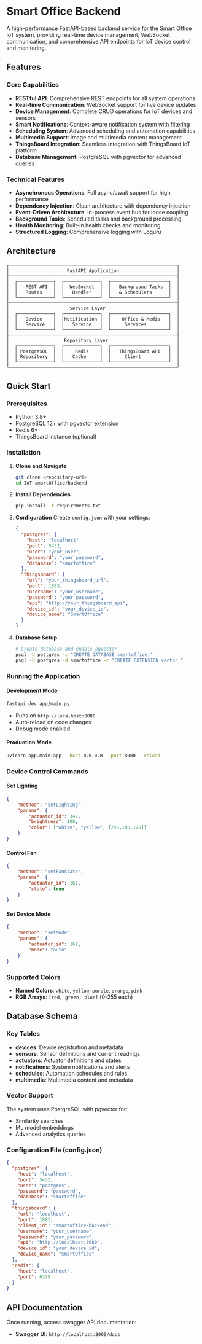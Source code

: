 # Smart Office Backend

A high-performance FastAPI-based backend service for the Smart Office IoT system, providing real-time device management, WebSocket communication, and comprehensive API endpoints for IoT device control and monitoring.

## Features

### Core Capabilities
- **RESTful API**: Comprehensive REST endpoints for all system operations
- **Real-time Communication**: WebSocket support for live device updates
- **Device Management**: Complete CRUD operations for IoT devices and sensors
- **Smart Notifications**: Context-aware notification system with filtering
- **Scheduling System**: Advanced scheduling and automation capabilities
- **Multimedia Support**: Image and multimedia content management
- **ThingsBoard Integration**: Seamless integration with ThingsBoard IoT platform
- **Database Management**: PostgreSQL with pgvector for advanced queries

### Technical Features
- **Asynchronous Operations**: Full async/await support for high performance
- **Dependency Injection**: Clean architecture with dependency injection
- **Event-Driven Architecture**: In-process event bus for loose coupling
- **Background Tasks**: Scheduled tasks and background processing
- **Health Monitoring**: Built-in health checks and monitoring
- **Structured Logging**: Comprehensive logging with Loguru

## Architecture

```
┌─────────────────────────────────────────────────────────────┐
│                     FastAPI Application                     │
├─────────────────────────────────────────────────────────────┤
│  ┌─────────────┐  ┌─────────────┐  ┌─────────────────────┐  │
│  │   REST API  │  │  WebSocket  │  │   Background Tasks  │  │
│  │   Routes    │  │   Handler   │  │   & Schedulers      │  │
│  └─────────────┘  └─────────────┘  └─────────────────────┘  │
├─────────────────────────────────────────────────────────────┤
│                      Service Layer                          │
│  ┌─────────────┐  ┌─────────────┐  ┌─────────────────────┐  │
│  │   Device    │  │Notification │  │    Office & Media   │  │
│  │   Service   │  │   Service   │  │     Services        │  │
│  └─────────────┘  └─────────────┘  └─────────────────────┘  │
├─────────────────────────────────────────────────────────────┤
│                    Repository Layer                         │
│  ┌─────────────┐  ┌─────────────┐  ┌─────────────────────┐  │
│  │ PostgreSQL  │  │    Redis    │  │   ThingsBoard API   │  │
│  │ Repository  │  │   Cache     │  │     Client          │  │
│  └─────────────┘  └─────────────┘  └─────────────────────┘  │
└─────────────────────────────────────────────────────────────┘
```

## Quick Start

### Prerequisites
- Python 3.8+
- PostgreSQL 12+ with pgvector extension
- Redis 6+
- ThingsBoard instance (optional)

### Installation

1. **Clone and Navigate**
   ```bash
   git clone <repository-url>
   cd IoT-smartOffice/backend
   ```

2. **Install Dependencies**
   ```bash
   pip install -r requirements.txt
   ```

3. **Configuration**
   Create `config.json` with your settings:
   ```json
   {
     "postgres": {
       "host": "localhost",
       "port": 5432,
       "user": "your_user",
       "password": "your_password",
       "database": "smartoffice"
     },
     "thingsboard": {
       "url": "your_thingsboard_url",
       "port": 1883,
       "username": "your_username",
       "password": "your_password",
       "api": "http://your_thingsboard_api",
       "device_id": "your_device_id",
       "device_name": "SmartOffice"
     }
   }
   ```

4. **Database Setup**
   ```bash
   # Create database and enable pgvector
   psql -U postgres -c "CREATE DATABASE smartoffice;"
   psql -U postgres -d smartoffice -c "CREATE EXTENSION vector;"
   ```

### Running the Application

#### Development Mode
```bash
fastapi dev app/main.py
```
- Runs on `http://localhost:8000`
- Auto-reload on code changes
- Debug mode enabled

#### Production Mode
```bash
uvicorn app.main:app --host 0.0.0.0 --port 8000 --reload
```

### Device Control Commands

#### Set Lighting
```json
{
    "method": "setLighting",
    "params": {
        "actuator_id": 342,
        "brightness": 100,
        "color": ["white", "yellow", [255,100,128]]
    }
}
```

#### Control Fan
```json
{
    "method": "setFanState",
    "params": {
        "actuator_id": 161,
        "state": true
    }
}
```

#### Set Device Mode
```json
{
    "method": "setMode",
    "params": {
        "actuator_id": 161,
        "mode": "auto"
    }
}
```

### Supported Colors
- **Named Colors**: `white`, `yellow`, `purple`, `orange`, `pink`
- **RGB Arrays**: `[red, green, blue]` (0-255 each)

## Database Schema

### Key Tables
- **devices**: Device registration and metadata
- **sensors**: Sensor definitions and current readings
- **actuators**: Actuator definitions and states
- **notifications**: System notifications and alerts
- **schedules**: Automation schedules and rules
- **multimedia**: Multimedia content and metadata

### Vector Support
The system uses PostgreSQL with pgvector for:
- Similarity searches
- ML model embeddings
- Advanced analytics queries

### Configuration File (config.json)
```json
{
  "postgres": {
    "host": "localhost",
    "port": 5432,
    "user": "postgres",
    "password": "password",
    "database": "smartoffice"
  },
  "thingsboard": {
    "url": "localhost",
    "port": 1883,
    "client_id": "smartoffice-backend",
    "username": "your_username",
    "password": "your_password",
    "api": "http://localhost:8080",
    "device_id": "your_device_id",
    "device_name": "SmartOffice"
  },
  "redis": {
    "host": "localhost",
    "port": 6379
  }
}
```


## API Documentation

Once running, access swagger API documentation:
- **Swagger UI**: `http://localhost:8000/docs`

